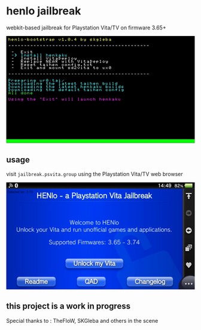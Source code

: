 # henlo jailbreak
webkit-based jailbreak for Playstation Vita/TV on firmware 3.65+

![bootstrap-idle](https://github.com/AntHJ/henlo_backup/blob/main/henlo-2.png)

## usage
visit ```jailbreak.psvita.group``` using the Playstation Vita/TV web browser

![pic-browser-idle](https://github.com/AntHJ/henlo_backup/blob/main/henlo-1.png)

## this project is a work in progress

Special thanks to : TheFloW, SKGleba and others in the scene
